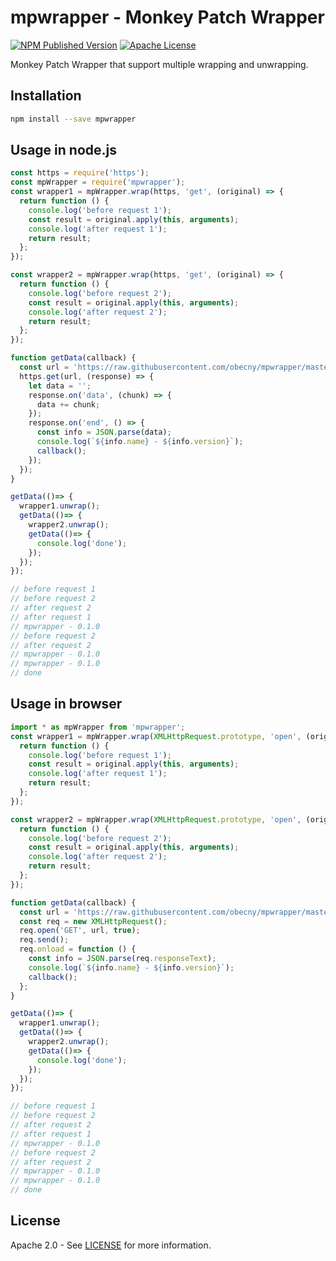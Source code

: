 # mpwrapper - Monkey Patch Wrapper
[![NPM Published Version][npm-img]][npm-url]
[![Apache License][license-image]][license-image]

Monkey Patch Wrapper that support multiple wrapping and unwrapping.

## Installation

```bash
npm install --save mpwrapper
```

## Usage in node.js

```js
const https = require('https');
const mpWrapper = require('mpwrapper');
const wrapper1 = mpWrapper.wrap(https, 'get', (original) => {
  return function () {
    console.log('before request 1');
    const result = original.apply(this, arguments);
    console.log('after request 1');
    return result;
  };
});

const wrapper2 = mpWrapper.wrap(https, 'get', (original) => {
  return function () {
    console.log('before request 2');
    const result = original.apply(this, arguments);
    console.log('after request 2');
    return result;
  };
});

function getData(callback) {
  const url = 'https://raw.githubusercontent.com/obecny/mpwrapper/master/package.json';
  https.get(url, (response) => {
    let data = '';
    response.on('data', (chunk) => {
      data += chunk;
    });
    response.on('end', () => {
      const info = JSON.parse(data);
      console.log(`${info.name} - ${info.version}`);
      callback();
    });
  });
}

getData(()=> {
  wrapper1.unwrap();
  getData(()=> {
    wrapper2.unwrap();
    getData(()=> {
      console.log('done');
    });
  });
});

// before request 1
// before request 2
// after request 2
// after request 1
// mpwrapper - 0.1.0
// before request 2
// after request 2
// mpwrapper - 0.1.0
// mpwrapper - 0.1.0
// done
```

## Usage in browser

```js
import * as mpWrapper from 'mpwrapper';
const wrapper1 = mpWrapper.wrap(XMLHttpRequest.prototype, 'open', (original) => {
  return function () {
    console.log('before request 1');
    const result = original.apply(this, arguments);
    console.log('after request 1');
    return result;
  };
});

const wrapper2 = mpWrapper.wrap(XMLHttpRequest.prototype, 'open', (original) => {
  return function () {
    console.log('before request 2');
    const result = original.apply(this, arguments);
    console.log('after request 2');
    return result;
  };
});

function getData(callback) {
  const url = 'https://raw.githubusercontent.com/obecny/mpwrapper/master/package.json';
  const req = new XMLHttpRequest();
  req.open('GET', url, true);
  req.send();
  req.onload = function () {
    const info = JSON.parse(req.responseText);
    console.log(`${info.name} - ${info.version}`);
    callback();
  };
}

getData(()=> {
  wrapper1.unwrap();
  getData(()=> {
    wrapper2.unwrap();
    getData(()=> {
      console.log('done');
    });
  });
});

// before request 1
// before request 2
// after request 2
// after request 1
// mpwrapper - 0.1.0
// before request 2
// after request 2
// mpwrapper - 0.1.0
// mpwrapper - 0.1.0
// done
```

## License

Apache 2.0 - See [LICENSE][license-url] for more information.

[license-url]: https://github.com/obecny/mpwrapper/blob/master/LICENSE
[license-image]: https://img.shields.io/badge/license-Apache_2.0-green.svg?style=flat
[npm-url]: https://www.npmjs.com/package/mpwrapper
[npm-img]: https://badge.fury.io/js/mpwrapper.svg